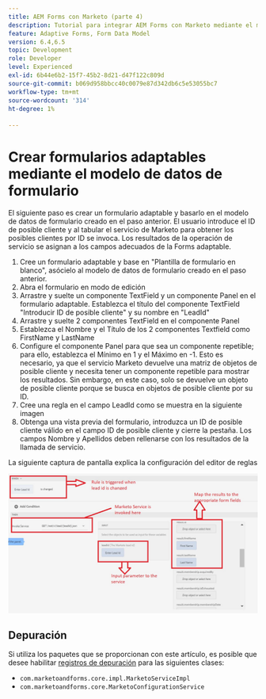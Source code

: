 ```yaml
---
title: AEM Forms con Marketo (parte 4)
description: Tutorial para integrar AEM Forms con Marketo mediante el modelo de datos de formulario de AEM Forms.
feature: Adaptive Forms, Form Data Model
version: 6.4,6.5
topic: Development
role: Developer
level: Experienced
exl-id: 6b44e6b2-15f7-45b2-8d21-d47f122c809d
source-git-commit: b069d958bbcc40c0079e87d342db6c5e53055bc7
workflow-type: tm+mt
source-wordcount: '314'
ht-degree: 1%

---
```


# Crear formularios adaptables mediante el modelo de datos de formulario

El siguiente paso es crear un formulario adaptable y basarlo en el modelo de datos de formulario creado en el paso anterior.
El usuario introduce el ID de posible cliente y al tabular el servicio de Marketo para obtener los posibles clientes por ID se invoca. Los resultados de la operación de servicio se asignan a los campos adecuados de la Forms adaptable.

1. Cree un formulario adaptable y base en &quot;Plantilla de formulario en blanco&quot;, asócielo al modelo de datos de formulario creado en el paso anterior.
1. Abra el formulario en modo de edición
1. Arrastre y suelte un componente TextField y un componente Panel en el formulario adaptable. Establezca el título del componente TextField &quot;Introducir ID de posible cliente&quot; y su nombre en &quot;LeadId&quot;
1. Arrastre y suelte 2 componentes TextField en el componente Panel
1. Establezca el Nombre y el Título de los 2 componentes Textfield como FirstName y LastName
1. Configure el componente Panel para que sea un componente repetible; para ello, establezca el Mínimo en 1 y el Máximo en -1. Esto es necesario, ya que el servicio Marketo devuelve una matriz de objetos de posible cliente y necesita tener un componente repetible para mostrar los resultados. Sin embargo, en este caso, solo se devuelve un objeto de posible cliente porque se busca en objetos de posible cliente por su ID.
1. Cree una regla en el campo LeadId como se muestra en la siguiente imagen
1. Obtenga una vista previa del formulario, introduzca un ID de posible cliente válido en el campo ID de posible cliente y cierre la pestaña. Los campos Nombre y Apellidos deben rellenarse con los resultados de la llamada de servicio.

La siguiente captura de pantalla explica la configuración del editor de reglas

![ruleeditor](assets/ruleeditor.jfif)

## Depuración

Si utiliza los paquetes que se proporcionan con este artículo, es posible que desee habilitar [registros de depuración](http://localhost:4502/system/console/slinglog) para las siguientes clases:

+ `com.marketoandforms.core.impl.MarketoServiceImpl`
+ `com.marketoandforms.core.MarketoConfigurationService`
